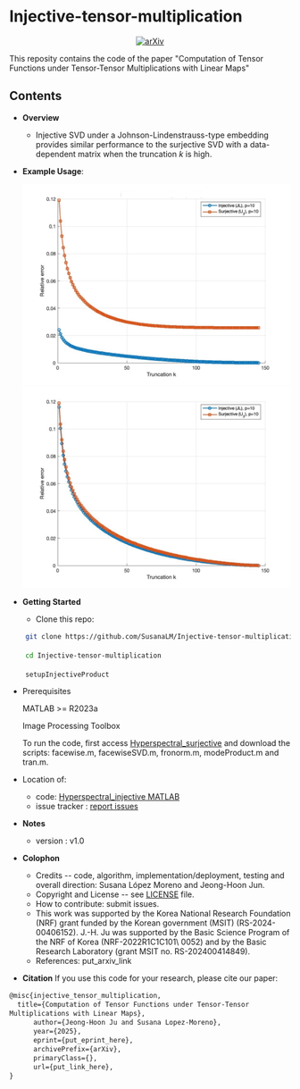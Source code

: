 # Injective-tensor-multiplication
<p align="center"><a href="put_link_here"><img src='https://img.shields.io/badge/arXiv-Paper-red?logo=arxiv&logoColor=white' alt='arXiv'></a>

This reposity contains the code of the paper "Computation of Tensor Functions under Tensor-Tensor Multiplications with Linear Maps"
## Contents


* **Overview**
  - Injective SVD under a Johnson-Lindenstrauss-type embedding provides similar performance to the surjective SVD with a data-dependent matrix when the truncation $k$ is high.



* **Example Usage**:  

  <img src="img/surj_vs_inj_err_k_p_10.jpg" alt="p=10 error curves" width="500"/>  
  <img src="img/surj_vs_inj_err_k_p_220.jpg" alt="p=220 error curves" width="500"/>

 



* **Getting Started**
  - Clone this repo:
```bash 
    git clone https://github.com/SusanaLM/Injective-tensor-multiplication.git

    cd Injective-tensor-multiplication

    setupInjectiveProduct
```    

  - Prerequisites

    MATLAB >= R2023a
       
    Image Processing Toolbox

    To run the code, first access [Hyperspectral_surjective](https://github.com/elizabethnewman/projected-products) and download the scripts: facewise.m, facewiseSVD.m, fronorm.m, modeProduct.m and tran.m.

  - Location of:
    - code: [Hyperspectral_injective MATLAB](ex_hyperspectral_injective.py)
    - issue tracker : [report issues](https://github.com/SusanaLM/Injective-tensor-multiplication/issues)



* **Notes**
  - version : v1.0


* **Colophon**
  - Credits -- code, algorithm, implementation/deployment, testing and overall direction: Susana López Moreno and Jeong-Hoon Jun.
  - Copyright and License -- see [LICENSE](https://github.com/SusanaLM/Injective-tensor-multiplication?tab=MIT-1-ov-file) file.
  - How to contribute: submit issues.
  - This work was supported by the Korea National Research Foundation (NRF) grant funded by the Korean government (MSIT) (RS-2024-00406152). J.-H. Ju was supported by the Basic Science Program of the NRF of Korea (NRF-2022R1C1C101\\ 0052) and by the Basic Research Laboratory (grant MSIT no. RS-202400414849).
  - References:  put_arxiv_link
  
* **Citation**
If you use this code for your research, please cite our paper:

```
@misc{injective_tensor_multiplication,
  title={Computation of Tensor Functions under Tensor-Tensor Multiplications with Linear Maps}, 
      author={Jeong-Hoon Ju and Susana Lopez-Moreno},
      year={2025},
      eprint={put_eprint_here},
      archivePrefix={arXiv},
      primaryClass={},
      url={put_link_here}, 
}
```
